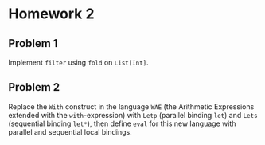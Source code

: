 # Homework 2

## Problem 1

Implement `filter` using `fold` on `List[Int]`.

## Problem 2

Replace the `With` construct in the language `WAE` (the Arithmetic Expressions
extended with the `with`-expression) with `Letp` (parallel binding `let`) and
`Lets` (sequential binding `let*`), then define `eval` for this new language
with parallel and sequential local bindings.

